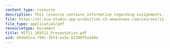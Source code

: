 ```yaml
---
content_type: resource
description: This resource contains information regarding assignments.
file: https://ol-ocw-studio-app-production.s3.amazonaws.com/courses/11-165-infrastructure-and-energy-technology-challenges-fall-2011/86da83ca79dc1bf4aa5a62380f5a2d8a_MIT11_165F11_Presentation.pdf
file_type: application/pdf
resourcetype: Document
title: MIT11_165F11_Presentation.pdf
uid: 86da83ca-79dc-1bf4-aa5a-62380f5a2d8a
---
```

